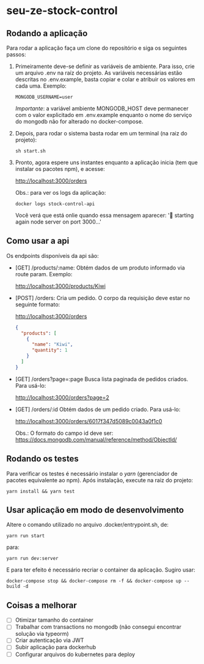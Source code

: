# seu-ze-stock-control

## Rodando a aplicação

Para rodar a aplicação faça um clone do repositório e siga os seguintes passos:

1. Primeiramente deve-se definir as variáveis de ambiente. Para isso, crie um arquivo .env na raíz do projeto.
   As variáveis necessárias estão descritas no .env.example, basta copiar e colar e atribuir os valores em cada uma. Exemplo:

   ```shell
   MONGODB_USERNAME=user
   ```

   _Importante_: a variável ambiente MONGODB_HOST deve permanecer com o valor explicitado em .env.example enquanto o nome do serviço
   do mongodb não for alterado no docker-compose.

2. Depois, para rodar o sistema basta rodar em um terminal (na raiz do projeto):

   ```shell
   sh start.sh
   ```

3. Pronto, agora espere uns instantes enquanto a aplicação inicia (tem que instalar os pacotes npm), e acesse:

   <http://localhost:3000/orders>

   Obs.: para ver os logs da aplicação:

   ```shell
   docker logs stock-control-api
   ```

   Você verá que está onlie quando essa mensagem aparecer:
   '🌴 starting again node server on port 3000...'

## Como usar a api

Os endpoints disponíveis da api são:

- [GET] /products/:name:
  Obtém dados de um produto informado via route param. Exemplo:

  <http://localhost:3000/products/Kiwi>

- [POST] /orders:
  Cria um pedido. O corpo da requisição deve estar no seguinte formato:

  <http://localhost:3000/orders>

  ```json
  {
    "products": [
      {
        "name": "Kiwi",
        "quantity": 1
      }
    ]
  }
  ```

- [GET] /orders?page=:page
  Busca lista paginada de pedidos criados. Para usá-lo:

  <http://localhost:3000/orders?page=2>

- [GET] /orders/:id
  Obtém dados de um pedido criado. Para usá-lo:

  <http://localhost:3000/orders/6017f347d5089c0043a0f1c0>

  Obs.: O formato do campo id deve ser: <https://docs.mongodb.com/manual/reference/method/ObjectId/>

## Rodando os testes

Para verificar os testes é necessário instalar o _yarn_ (gerenciador de pacotes equivalente ao npm). Após instalação, execute na raiz do projeto:

`yarn install && yarn test`

## Usar aplicação em modo de desenvolvimento

Altere o comando utilizado no arquivo .docker/entrypoint.sh, de:

```shell
yarn run start
```

para:

```shell
yarn run dev:server
```

E para ter efeito é necessário recriar o container da aplicação. Sugiro usar:

```shell
docker-compose stop && docker-compose rm -f && docker-compose up --build -d
```

## Coisas a melhorar

- [ ] Otimizar tamanho do container
- [ ] Trabalhar com transactions no mongodb (não consegui encontrar solução via typeorm)
- [ ] Criar autenticação via JWT
- [ ] Subir aplicação para dockerhub
- [ ] Configurar arquivos do kubernetes para deploy
